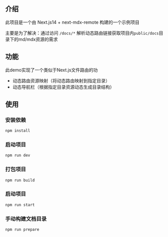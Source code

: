 ## 介绍

此项目是一个由 Next.js14 + next-mdx-remote 构建的一个示例项目

主要是为了解决：通过访问 `/docs/*` 解析动态路由链接获取项目内`public/docs`目录下的md/mdx资源的需求

## 功能
此demo实现了一个类似于Next.js文件路由的功

- 动态路由资源映射（将动态路由映射到指定目录）
- 动态导航栏（根据指定目录资源动态生成目录结构）

## 使用

### 安装依赖
```cmd
npm install
```

### 启动项目
```cmd
npm run dev
```

### 打包项目
```cmd
npm run build
```

### 启动项目
```cmd
npm run start
```

### 手动构建文档目录
```cmd
npm run prepare
```